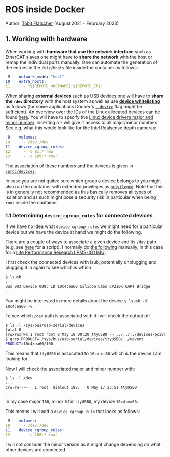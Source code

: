 # ROS inside Docker

Author: [Tobit Flatscher](https://github.com/2b-t) (August 2021 - February 2023)



## 1. Working with hardware

When working with **hardware that use the network interface** such as EtherCAT slaves one might have to **share the network** with the host or remap the individual ports manually. One can automate the generation of the entries in the `/etc/hosts` file inside the container as follows:

```yaml
 9    network_mode: "host"
10    extra_hosts:
11      - "${REMOTE_HOSTNAME}:${REMOTE_IP}"
```

When sharing **external devices** such as USB devices one will have to **share the `/dev` directory** with the host system as well as use [**device whitelisting**](https://access.redhat.com/documentation/en-us/red_hat_enterprise_linux/6/html/resource_management_guide/sec-devices) as follows (for some applications Docker's [`--device`](https://docs.docker.com/engine/reference/run/#runtime-privilege-and-linux-capabilities) flag might be sufficient). An overview over the IDs of the Linux allocated devices can be found [here](https://www.kernel.org/doc/html/v4.15/admin-guide/devices.html). You will have to specify the [Linux device drivers major and minor number](https://www.oreilly.com/library/view/linux-device-drivers/0596000081/ch03s02.html). Inserting a `*` will give it access to all major/minor numbers. See e.g. what this would look like for the Intel Realsense depth cameras:

```yaml
 9    volumes:
10      - /dev:/dev
11    device_cgroup_rules:
12      - 'c 81:* rmw'
13      - 'c 189:* rmw'
```

The association of these numbers and the devices is given in [`/proc/devices`](https://unix.stackexchange.com/questions/198950/how-to-get-a-list-of-major-number-driver-associations).

In case you are not quitee sure which group a device belongs to you might also run the container with extended privileges as [`privileged`](https://docs.docker.com/engine/reference/run/#runtime-privilege-and-linux-capabilities). Note that this is in generally not recommended as this basically removes all types of isolation and as such might pose a security risk in particular when being `root` inside the container.

### 1.1 Determining `device_cgroup_rules` for connected devices

If we have no idea what `device_cgroup_rules` we might need for a particular device but we have the device at hand we might do the following.

There are a couple of ways to associate a given device and its `/dev` path (e.g. see [here](https://unix.stackexchange.com/a/144735) for a script). I normally do [the following](https://unix.stackexchange.com/questions/81754/how-to-match-a-ttyusbx-device-to-a-usb-serial-device) manually, in this case for a [Life Performance Research LPMS-IG1 IMU](https://www.lp-research.com/9-axis-imu-with-gps-receiver-series/):

I first check the connected devices with lsub, potentially unplugging and plugging it in again to see which is which:

```bash
$ lsusb
...
Bus 003 Device 008: ID 10c4:ea60 Silicon Labs CP210x UART Bridge
...
```

You might be interested in more details about the device `$ lsusb -d 10c4:ea60 -v`.

To see which `/dev` path is associated with it I will check the output of:

```bash
$ ls -l /sys/bus/usb-serial/devices
total 0
lrwxrwxrwx 1 root root 0 May 18 00:20 ttyUSB0 -> ../../../devices/pci0000:00/0000:00:14.0/usb3/3-5/3-5.4/3-5.4:1.0/ttyUSB0
$ grep PRODUCT= /sys/bus/usb-serial/devices/ttyUSB0/../uevent
PRODUCT=10c4/ea60/100
```

This means that `ttyUSB0` is assocated to `10c4:ea60` which is the device I am looking for.

Now I will check the associated major and minor number with:

```bash
$ ls -l /dev
...
crw-rw----   1 root  dialout 188,   0 May 17 23:51 ttyUSB0
...
```

In my case major `188`, minor `0` for `ttyUSB0`, my device `10c4:ea60`.

This means I will add a `device_cgroup_rule` that looks as follows:

```yaml
 9    volumes:
10      - /dev:/dev
11    device_cgroup_rules:
12      - 'c 188:* rmw'
```

I will not consider the minor version as it might change depending on what other devices are connected.
